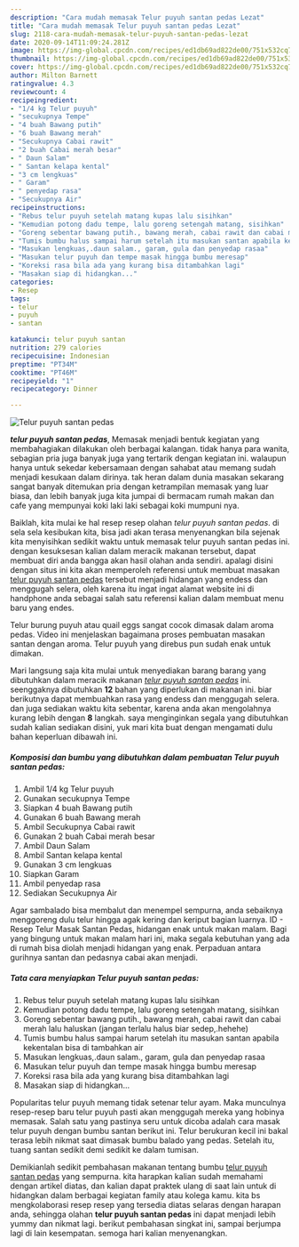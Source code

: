 ```yaml
---
description: "Cara mudah memasak Telur puyuh santan pedas Lezat"
title: "Cara mudah memasak Telur puyuh santan pedas Lezat"
slug: 2118-cara-mudah-memasak-telur-puyuh-santan-pedas-lezat
date: 2020-09-14T11:09:24.281Z
image: https://img-global.cpcdn.com/recipes/ed1db69ad822de00/751x532cq70/telur-puyuh-santan-pedas-foto-resep-utama.jpg
thumbnail: https://img-global.cpcdn.com/recipes/ed1db69ad822de00/751x532cq70/telur-puyuh-santan-pedas-foto-resep-utama.jpg
cover: https://img-global.cpcdn.com/recipes/ed1db69ad822de00/751x532cq70/telur-puyuh-santan-pedas-foto-resep-utama.jpg
author: Milton Barnett
ratingvalue: 4.3
reviewcount: 4
recipeingredient:
- "1/4 kg Telur puyuh"
- "secukupnya Tempe"
- "4 buah Bawang putih"
- "6 buah Bawang merah"
- "Secukupnya Cabai rawit"
- "2 buah Cabai merah besar"
- " Daun Salam"
- " Santan kelapa kental"
- "3 cm lengkuas"
- " Garam"
- " penyedap rasa"
- "Secukupnya Air"
recipeinstructions:
- "Rebus telur puyuh setelah matang kupas lalu sisihkan"
- "Kemudian potong dadu tempe, lalu goreng setengah matang, sisihkan"
- "Goreng sebentar bawang putih., bawang merah, cabai rawit dan cabai merah lalu haluskan (jangan terlalu halus biar sedep,.hehehe)"
- "Tumis bumbu halus sampai harum setelah itu masukan santan apabila kekentalan bisa di tambahkan air"
- "Masukan lengkuas,.daun salam., garam, gula dan penyedap rasaa"
- "Masukan telur puyuh dan tempe masak hingga bumbu meresap"
- "Koreksi rasa bila ada yang kurang bisa ditambahkan lagi"
- "Masakan siap di hidangkan..."
categories:
- Resep
tags:
- telur
- puyuh
- santan

katakunci: telur puyuh santan 
nutrition: 279 calories
recipecuisine: Indonesian
preptime: "PT34M"
cooktime: "PT46M"
recipeyield: "1"
recipecategory: Dinner

---
```



![Telur puyuh santan pedas](https://img-global.cpcdn.com/recipes/ed1db69ad822de00/751x532cq70/telur-puyuh-santan-pedas-foto-resep-utama.jpg)

<b><i>telur puyuh santan pedas</i></b>, Memasak menjadi bentuk kegiatan yang membahagiakan dilakukan oleh berbagai kalangan. tidak hanya para wanita, sebagian pria juga banyak juga yang tertarik dengan kegiatan ini. walaupun hanya untuk sekedar kebersamaan dengan sahabat atau memang sudah menjadi kesukaan dalam dirinya. tak heran dalam dunia masakan sekarang sangat banyak ditemukan pria dengan ketrampilan memasak yang luar biasa, dan lebih banyak juga kita jumpai di bermacam rumah makan dan cafe yang mempunyai koki laki laki sebagai koki mumpuni nya.

Baiklah, kita mulai ke hal resep resep olahan <i>telur puyuh santan pedas</i>. di sela sela kesibukan kita, bisa jadi akan terasa menyenangkan bila sejenak kita menyisihkan sedikit waktu untuk memasak telur puyuh santan pedas ini. dengan kesuksesan kalian dalam meracik makanan tersebut, dapat membuat diri anda bangga akan hasil olahan anda sendiri. apalagi disini dengan situs ini kita akan memperoleh referensi untuk membuat masakan <u>telur puyuh santan pedas</u> tersebut menjadi hidangan yang endess dan menggugah selera, oleh karena itu ingat ingat alamat website ini di handphone anda sebagai salah satu referensi kalian dalam membuat menu baru yang endes.

Telur burung puyuh atau quail eggs sangat cocok dimasak dalam aroma pedas. Video ini menjelaskan bagaimana proses pembuatan masakan santan dengan aroma. Telur puyuh yang direbus pun sudah enak untuk dimakan.


Mari langsung saja kita mulai untuk menyediakan barang barang yang dibutuhkan dalam meracik makanan <u><i>telur puyuh santan pedas</i></u> ini. seenggaknya dibutuhkan <b>12</b> bahan yang diperlukan di makanan ini. biar berikutnya dapat membuahkan rasa yang endess dan menggugah selera. dan juga sediakan waktu kita sebentar, karena anda akan mengolahnya kurang lebih dengan <b>8</b> langkah. saya menginginkan segala yang dibutuhkan sudah kalian sediakan disini, yuk mari kita buat dengan mengamati dulu bahan keperluan dibawah ini.

<!--inarticleads1-->

##### Komposisi dan bumbu yang dibutuhkan dalam pembuatan Telur puyuh santan pedas:

1. Ambil 1/4 kg Telur puyuh
1. Gunakan secukupnya Tempe
1. Siapkan 4 buah Bawang putih
1. Gunakan 6 buah Bawang merah
1. Ambil Secukupnya Cabai rawit
1. Gunakan 2 buah Cabai merah besar
1. Ambil  Daun Salam
1. Ambil  Santan kelapa kental
1. Gunakan 3 cm lengkuas
1. Siapkan  Garam
1. Ambil  penyedap rasa
1. Sediakan Secukupnya Air


Agar sambalado bisa membalut dan menempel sempurna, anda sebaiknya menggoreng dulu telur hingga agak kering dan keriput bagian luarnya. ID - Resep Telur Masak Santan Pedas, hidangan enak untuk makan malam. Bagi yang bingung untuk makan malam hari ini, maka segala kebutuhan yang ada di rumah bisa diolah menjadi hidangan yang enak. Perpaduan antara gurihnya santan dan pedasnya cabai akan menjadi. 

<!--inarticleads2-->

##### Tata cara menyiapkan Telur puyuh santan pedas:

1. Rebus telur puyuh setelah matang kupas lalu sisihkan
1. Kemudian potong dadu tempe, lalu goreng setengah matang, sisihkan
1. Goreng sebentar bawang putih., bawang merah, cabai rawit dan cabai merah lalu haluskan (jangan terlalu halus biar sedep,.hehehe)
1. Tumis bumbu halus sampai harum setelah itu masukan santan apabila kekentalan bisa di tambahkan air
1. Masukan lengkuas,.daun salam., garam, gula dan penyedap rasaa
1. Masukan telur puyuh dan tempe masak hingga bumbu meresap
1. Koreksi rasa bila ada yang kurang bisa ditambahkan lagi
1. Masakan siap di hidangkan...


Popularitas telur puyuh memang tidak setenar telur ayam. Maka munculnya resep-resep baru telur puyuh pasti akan menggugah mereka yang hobinya memasak. Salah satu yang pastinya seru untuk dicoba adalah cara masak telur puyuh dengan bumbu santan berikut ini. Telur berukuran kecil ini bakal terasa lebih nikmat saat dimasak bumbu balado yang pedas. Setelah itu, tuang santan sedikit demi sedikit ke dalam tumisan. 

Demikianlah sedikit pembahasan makanan tentang bumbu <u>telur puyuh santan pedas</u> yang sempurna. kita harapkan kalian sudah memahami dengan artikel diatas, dan kalian dapat praktek ulang di saat lain untuk di hidangkan dalam berbagai kegiatan family atau kolega kamu. kita bs mengkolaborasi resep resep yang tersedia diatas selaras dengan harapan anda, sehingga olahan <b>telur puyuh santan pedas</b> ini dapat menjadi lebih yummy dan nikmat lagi. berikut pembahasan singkat ini, sampai berjumpa lagi di lain kesempatan. semoga hari kalian menyenangkan.
